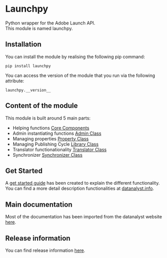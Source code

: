 # Launchpy

Python wrapper for the Adobe Launch API.\
This module is named launchpy.

## Installation

You can install the module by realising the following pip command:

`pip install launchpy`

You can access the version of the module that you run via the following attribute:

`launchpy.__version__`

## Content of the module

This module is built around 5 main parts:

- Helping functions [Core Components](./docs/main.md)
- Admin instantiating functions [Admin Class](./docs/admin.md)
- Managing properties [Property Class](./docs/property.md)
- Managing Publishing Cycle [Library Class](./docs/library.md)
- Translator functionationality [Translator Class](./docs/translator.md)
- Synchronizer [Synchronizer Class](./docs/synchronizer.md)

## Get Started

A [get started guide](./docs/getstarted.md) has been created to explain the different functionality.
You can find a more detail description functionalities at [datanalyst.info](https://datanalyst.info).

## Main documentation

Most of the documentation has been imported from the datanalyst website [here](./docs/main.md).

## Release information

You can find release information [here](./docs/releases.md).
